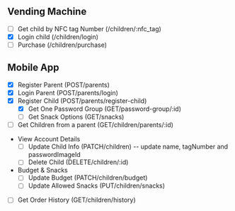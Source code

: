 ## Vending Machine
- [ ] Get child by NFC tag Number (/children/:nfc_tag)
- [x] Login child (/children/login)
- [ ] Purchase (/children/purchase)

## Mobile App
- [x] Register Parent (POST/parents)
- [x] Login Parent (POST/parents/login)
- [x] Register Child (POST/parents/register-child)
    - [x] Get One Password Group (GET/password-group/:id)
    - [ ] Get Snack Options (GET/snacks)
- [ ] Get Children from a parent (GET/children/parents/:id)
- View Account Details
    - [ ] Update Child Info (PATCH/children) -- update name, tagNumber and passwordImageId
    - [ ] Delete Child (DELETE/children/:id)
- Budget & Snacks
    - [ ] Update Budget (PATCH/children/budget)
    - [ ] Update Allowed Snacks (PUT/children/snacks)
- [ ] Get Order History (GET/children/history)
